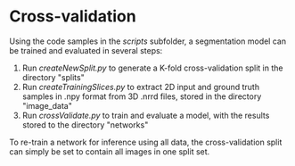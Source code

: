 # Cross-validation
Using the code samples in the *scripts* subfolder, a segmentation model can be trained and evaluated in several steps:

1. Run *createNewSplit.py* to generate a K-fold cross-validation split in the directory "splits"
2. Run *createTrainingSlices.py* to extract 2D input and ground truth samples in .npy format from 3D .nrrd files, stored in the directory "image_data"
3. Run *crossValidate.py* to train and evaluate a model, with the results stored to the directory "networks"

To re-train a network for inference using all data, the cross-validation split can simply be set to contain all images in one split set.
